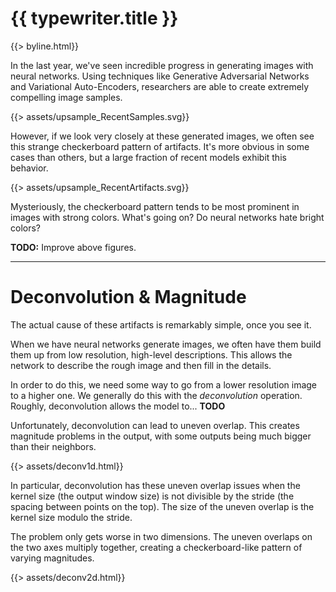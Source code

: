 <link rel="stylesheet" type="text/css" href="assets/common.css">
<script src="assets/d3.min.js"></script>
<script src="assets/underscore.js"></script>
<h1>{{ typewriter.title }}</h1>
{{> byline.html}}

In the last year, we've seen incredible progress in generating images with neural networks.
Using techniques like Generative Adversarial Networks and Variational Auto-Encoders,
researchers are able to create extremely compelling image samples.

{{> assets/upsample_RecentSamples.svg}}

However, if we look very closely at these generated images,
we often see this strange checkerboard pattern of artifacts.
It's more obvious in some cases than others,
but a large fraction of recent models exhibit this behavior.

{{> assets/upsample_RecentArtifacts.svg}}

Mysteriously, the checkerboard pattern tends to be most prominent in images with strong colors.
What's going on? Do neural networks hate bright colors?

**TODO:** Improve above figures.

---

Deconvolution & Magnitude
==========================

The actual cause of these artifacts is remarkably simple, once you see it.

When we have neural networks generate images, we often have them build them up
from low resolution, high-level descriptions.
This allows the network to describe the rough image and then fill in the details.

In order to do this, we need some way to go from a lower resolution image to a higher one.
We generally do this with the *deconvolution* operation.
Roughly, deconvolution allows the model to... **TODO**

Unfortunately, deconvolution can lead to uneven overlap.
This creates magnitude problems in the output, with some outputs being much bigger than their neighbors.

{{> assets/deconv1d.html}}

In particular, deconvolution has these uneven overlap issues when the kernel size (the output window size) is not divisible by the stride (the spacing between points on the top). The size of the uneven overlap is the kernel size modulo the stride.

The problem only gets worse in two dimensions. The uneven overlaps on the two axes multiply together, creating a checkerboard-like pattern of varying magnitudes.

{{> assets/deconv2d.html}}



<!--
Things Luke Vilnis suggested we look into:
* should we be calling it deconv?
* this paper argues for a different but related architecture http://128.84.21.199/pdf/1609.07009.pdf (seems like high-res literature already does soemthing similar to what we are doing)
-->
